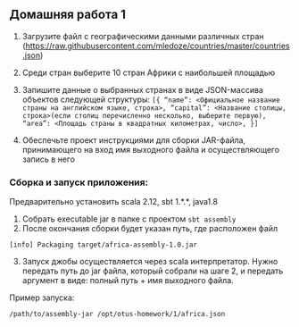 ## Домашняя работа 1 

1) Загрузите файл с географическими данными различных стран
(https://raw.githubusercontent.com/mledoze/countries/master/countries.json)
2) Среди стран выберите 10 стран Африки с наибольшей площадью
3) Запишите данные о выбранных странах в виде JSON-массива объектов
следующей структуры:
``
[{
“name”: <Официальное название страны
на английском языке, строка>,
“capital”: <Название столицы,
строка>(если столиц перечисленно
несколько, выберите первую),
“area”: <Площадь страны в квадратных
километрах, число>,
}]
``

4) Обеспечьте проект инструкциями для сборки JAR-файла, принимающего на
вход имя выходного файла и осуществляющего запись в него

### Сборка и запуск приложения:
Предварительно установить scala 2.12, sbt 1.\*.\*, java1.8
1) Собрать executable jar в папке с проектом `sbt assembly`
2) После окончания сборки будет указан путь, где расположен файл 
```
[info] Packaging target/africa-assembly-1.0.jar
```
3) Запуск джобы осуществляется через scala интерпретатор. Нужно передать путь до jar файла, который собрали на шаге 2, и передать аргумент в виде: полный путь + имя выходного файла.

Пример запуска:
```
/path/to/assembly-jar /opt/otus-homework/1/africa.json
```
